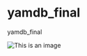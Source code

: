 # yamdb_final
yamdb_final

![This is an image](https://github.com/SteklovAl/yamdb_final/actions/workflows/yamdb_workflow/badge.svg)
